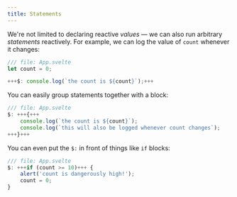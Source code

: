 ```yaml
---
title: Statements
---
```


We're not limited to declaring reactive _values_ — we can also run arbitrary _statements_ reactively. For example, we can log the value of `count` whenever it changes:

```js
/// file: App.svelte
let count = 0;

+++$: console.log(`the count is ${count}`);+++
```

You can easily group statements together with a block:

```js
/// file: App.svelte
$: +++{+++
	console.log(`the count is ${count}`);
	console.log(`this will also be logged whenever count changes`);
+++}+++
```

You can even put the `$:` in front of things like `if` blocks:

```js
/// file: App.svelte
$: +++if (count >= 10)+++ {
	alert('count is dangerously high!');
	count = 0;
}
```
